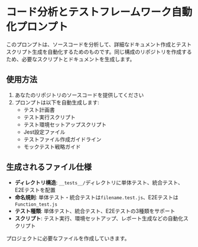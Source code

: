 # コード分析とテストフレームワーク自動化プロンプト

このプロンプトは、ソースコードを分析して、詳細なドキュメント作成とテストスクリプト生成を自動化するためのものです。同じ構成のリポジトリを作成するため、必要なスクリプトとドキュメントを生成します。

## 使用方法

1. あなたのリポジトリのソースコードを提供してください
2. プロンプトは以下を自動生成します:
   - テスト計画書
   - テスト実行スクリプト
   - テスト環境セットアップスクリプト
   - Jest設定ファイル
   - テストファイル作成ガイドライン
   - モックテスト戦略ガイド

## 生成されるファイル仕様

- **ディレクトリ構造**: `__tests__/`ディレクトリに単体テスト、統合テスト、E2Eテストを配置
- **命名規則**: 単体テスト・統合テストは`filename.test.js`、E2Eテストは`Function_test.js`
- **テスト種類**: 単体テスト、統合テスト、E2Eテストの3種類をサポート
- **スクリプト**: テスト実行、環境セットアップ、レポート生成などの自動化スクリプト

プロジェクトに必要なファイルを作成していきます。

